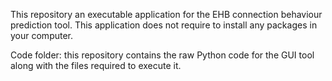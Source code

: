 This repository an executable application for the EHB connection behaviour prediction tool. This application does not require to install any packages in your computer. 

Code folder:
this repository contains the raw Python code for the GUI tool along with the files required to execute it.
